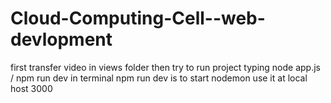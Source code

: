 # Cloud-Computing-Cell--web-devlopment
first transfer video in views folder then try to run project typing node app.js / npm run dev in terminal npm run dev is to start nodemon
use it at local host 3000
